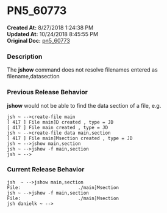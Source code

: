 # PN5_60773

**Created At:** 8/27/2018 1:24:38 PM  
**Updated At:** 10/24/2018 8:45:55 PM  
**Original Doc:** [pn5_60773](https://docs.jbase.com/48420-5-7-1-release-notes/pn5_60773)  


### Description

The **jshow** command does not resolve filenames entered as filename,datasection



### Previous Release Behavior

**jshow** would not be able to find the data section of a file, e.g.

```
jsh ~ -->create-file main
[ 417 ] File main]D created , type = JD
[ 417 ] File main created , type = JD
jsh ~ -->create-file data main,section
[ 417 ] File main]Msection created , type = JD
jsh ~ -->jshow main,section
jsh ~ -->jshow -f main,section
jsh ~ -->
```



### Current Release Behavior

```
jsh  ~ -->jshow main,section
File:                     ./main]Msection
jsh ~ -->jshow -f main,section
File:                     ./main]Msection
jsh danielk ~ -->
```
